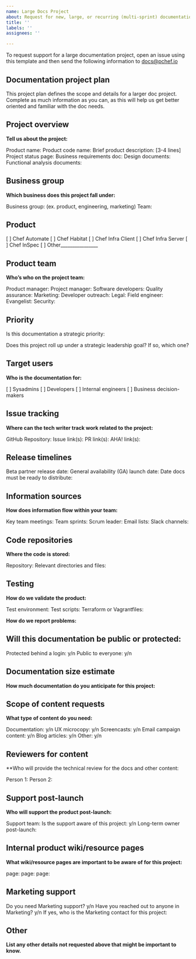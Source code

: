 ```yaml
---
name: Large Docs Project
about: Request for new, large, or recurring (multi-sprint) documentation support.
title: ''
labels: ''
assignees: ''

---
```


To request support for a large documentation project, open an issue using this template and then send the following information to docs@pchef.io


## Documentation project plan

This project plan defines the scope and details for a larger doc project. Complete as much information as you can, as this will help us get better oriented and familiar with the doc needs.

## Project overview

**Tell us about the project:**

Product name:
Product code name:
Brief product description: [3-4 lines]
Project status page:
Business requirements doc:
Design documents:
Functional analysis documents:

## Business group

**Which business does this project fall under:**

Business group: (ex. product, engineering, marketing)
Team:

## Product
[ ] Chef Automate
[ ] Chef Habitat
[ ] Chef Infra Client
[ ] Chef Infra Server
[ ] Chef InSpec
[ ] Other________________

## Product team

**Who’s who on the project team:**

Product manager:
Project manager:
Software developers:
Quality assurance:
Marketing:
Developer outreach:
Legal:
Field engineer:
Evangelist:
Security:

## Priority

Is this documentation a strategic priority:

Does this project roll up under a strategic leadership goal? If so, which one?

## Target users

**Who is the documentation for:**

[ ] Sysadmins
[ ] Developers
[ ] Internal engineers
[ ] Business decision-makers

## Issue tracking

**Where can the tech writer track work related to the project:**

GitHub Repository:
Issue link(s):
PR link(s):
AHA! link(s):

## Release timelines

Beta partner release date:
General availability (GA) launch date:
Date docs must be ready to distribute:

## Information sources

**How does information flow within your team:**

Key team meetings:
Team sprints:
Scrum leader:
Email lists:
Slack channels:

## Code repositories

**Where the code is stored:**

Repository:
Relevant directories and files:

## Testing

**How do we validate the product:**

Test environment:
Test scripts:
Terraform or Vagrantfiles:

**How do we report problems:**

## Will this documentation be public or protected:

Protected behind a login: y/n
Public to everyone: y/n

## Documentation size estimate

**How much documentation do you anticipate for this project:**

## Scope of content requests

**What type of content do you need:**

Documentation: y/n
UX microcopy: y/n
Screencasts: y/n
Email campaign content: y/n
Blog articles: y/n
Other: y/n

## Reviewers for content

**Who will provide the technical review for the docs and other content:

Person 1:
Person 2:

## Support post-launch

**Who will support the product post-launch:**

Support team:
Is the support aware of this project: y/n
Long-term owner post-launch:

## Internal product wiki/resource pages

**What wiki/resource pages are important to be aware of for this project:**

page:
page:
page:

## Marketing support

Do you need Marketing support? y/n
Have you reached out to anyone in Marketing? y/n
If yes, who is the Marketing contact for this project:

## Other

**List any other details not requested above that might be important to know.**
